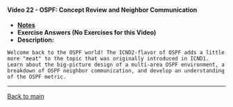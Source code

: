 #### Video 22 - OSPF: Concept Review and Neighbor Communication

- **[Notes](notes.md)**
- **Exercise Answers (No Exercises for this Video)**
- **Description:**

```
Welcome back to the OSPF world! The ICND2-flavor of OSPF adds a little
more "meat" to the topic that was originally introduced in ICND1.
Learn about the big-picture design of a multi-area OSPF environment, a
breakdown of OSPF neighbor communication, and develop an understanding
of the OSPF metric.
```

---
 
[Back to main](https://github.com/rot0xd/CBTNuggets/blob/master/CCNA/ICND-2/README.md)

